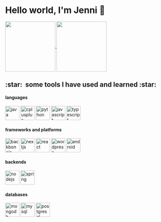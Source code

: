 # Hello world, I'm Jenni 👋

<div>
<a href="https://github.com/jenniaylis">
  <img align="center" src="https://github-readme-stats-sigma-five.vercel.app/api/top-langs/?username=jenjei&layout=compact&theme=buefy" height="160" />
</a>
<img src="https://github-readme-streak-stats.herokuapp.com/?user=jenjei&theme=buefy" height="160" align="center"></img>
</div>

<h2> :star: &nbsp;some tools I have used and learned :star: </h2>
<h4>languages</h4>
<p align="left">
<img src="https://cdn.jsdelivr.net/gh/devicons/devicon/icons/java/java-original.svg" alt="java" title="Java" width="45" height="45"/>
<img src="https://cdn.jsdelivr.net/gh/devicons/devicon/icons/cplusplus/cplusplus-original.svg" alt="cplusplus" title="C++" width="45" height="45"/>
<img src="https://cdn.jsdelivr.net/gh/devicons/devicon/icons/python/python-original.svg" alt="python" title="Python" width="45" height="45"/>
<img src="https://cdn.jsdelivr.net/gh/devicons/devicon/icons/javascript/javascript-original.svg" alt="javascript" title="Javascript" width="45" height="45"/>
<img src="https://cdn.jsdelivr.net/gh/devicons/devicon/icons/typescript/typescript-original.svg" alt="typescript" title="Typescript" width="45" height="45" />

<h4>frameworks and platforms</h4>
<p align="left">
<img src="https://cdn.jsdelivr.net/gh/devicons/devicon/icons/backbonejs/backbonejs-original.svg" alt="backbonejs" title="BackboneJS" width="45" height="45" />
<img src="https://cdn.jsdelivr.net/gh/devicons/devicon/icons/nextjs/nextjs-original.svg" alt="nextjs" title="NextJS" width="45" height="45" />
<img src="https://cdn.jsdelivr.net/gh/devicons/devicon/icons/react/react-original.svg" alt="react" title="React" width="45" height="45"/>
<img src="https://cdn.jsdelivr.net/gh/devicons/devicon/icons/wordpress/wordpress-plain.svg" alt="wordpress" title="WordPress" width="45" height="45" />
<img src="https://cdn.jsdelivr.net/gh/devicons/devicon/icons/android/android-original.svg" alt="android" title="Android" width="45" height="45"/>
  
<h4>backends</h4>
<p align="left">
<img src="https://cdn.jsdelivr.net/gh/devicons/devicon/icons/nodejs/nodejs-original.svg" alt="nodejs" title="NodeJS" width="45" height="45"/>
<img src="https://cdn.jsdelivr.net/gh/devicons/devicon/icons/spring/spring-original.svg" alt="spring" title="JavaSpring" width="45" height="45" />

<h4>databases</h4>
<p align="left">
<img src="https://cdn.jsdelivr.net/gh/devicons/devicon/icons/mongodb/mongodb-original.svg" alt="mongodb" title="MongoDB" width="45" height="45"/>
<img src="https://cdn.jsdelivr.net/gh/devicons/devicon/icons/mysql/mysql-original.svg" alt="mysql" title="MySQL" width="45" height="45" />
<img src="https://cdn.jsdelivr.net/gh/devicons/devicon/icons/postgresql/postgresql-original.svg" alt="postgresql" title="PostGreSQL" width="45" height="45" />
